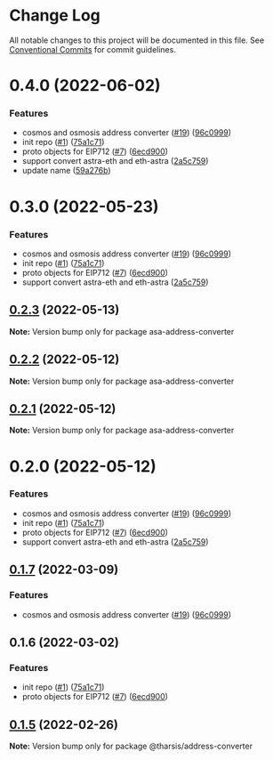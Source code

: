 # Change Log

All notable changes to this project will be documented in this file.
See [Conventional Commits](https://conventionalcommits.org) for commit guidelines.

# 0.4.0 (2022-06-02)

### Features

* cosmos and osmosis address converter ([#19](https://github.com/astraprotocol/astrajs/issues/19)) ([96c0999](https://github.com/astraprotocol/astrajs/commit/96c0999b2b7b9c00a1be5b8d1f94587d5a22274a))
* init repo ([#1](https://github.com/astraprotocol/astrajs/issues/1)) ([75a1c71](https://github.com/astraprotocol/astrajs/commit/75a1c71af1e48216139554f375151e167d3ff87f))
* proto objects for EIP712 ([#7](https://github.com/astraprotocol/astrajs/issues/7)) ([6ecd900](https://github.com/astraprotocol/astrajs/commit/6ecd9004f081c6a70b80d903878877d378ff6c75))
* support convert astra-eth and eth-astra ([2a5c759](https://github.com/astraprotocol/astrajs/commit/2a5c75980b2d201df9d21369bca08fc037dd58dd))
* update name ([59a276b](https://github.com/astraprotocol/astrajs/commit/59a276b8fa1f11fd762f719f7511554b859b5b58))

# 0.3.0 (2022-05-23)

### Features

* cosmos and osmosis address converter ([#19](https://github.com/astraprotocol/astrajs/issues/19)) ([96c0999](https://github.com/astraprotocol/astrajs/commit/96c0999b2b7b9c00a1be5b8d1f94587d5a22274a))
* init repo ([#1](https://github.com/astraprotocol/astrajs/issues/1)) ([75a1c71](https://github.com/astraprotocol/astrajs/commit/75a1c71af1e48216139554f375151e167d3ff87f))
* proto objects for EIP712 ([#7](https://github.com/astraprotocol/astrajs/issues/7)) ([6ecd900](https://github.com/astraprotocol/astrajs/commit/6ecd9004f081c6a70b80d903878877d378ff6c75))
* support convert astra-eth and eth-astra ([2a5c759](https://github.com/astraprotocol/astrajs/commit/2a5c75980b2d201df9d21369bca08fc037dd58dd))

## [0.2.3](https://github.com/astraprotocol/astrajs/compare/asa-address-converter@0.2.2...asa-address-converter@0.2.3) (2022-05-13)

**Note:** Version bump only for package asa-address-converter

## [0.2.2](https://github.com/astraprotocol/astrajs/compare/asa-address-converter@0.2.1...asa-address-converter@0.2.2) (2022-05-12)

**Note:** Version bump only for package asa-address-converter

## [0.2.1](https://github.com/AstraProtocol/evmosjs/compare/asa-address-converter@0.2.0...asa-address-converter@0.2.1) (2022-05-12)

**Note:** Version bump only for package asa-address-converter

# 0.2.0 (2022-05-12)

### Features

* cosmos and osmosis address converter ([#19](https://github.com/AstraProtocol/evmosjs/issues/19)) ([96c0999](https://github.com/AstraProtocol/evmosjs/commit/96c0999b2b7b9c00a1be5b8d1f94587d5a22274a))
* init repo ([#1](https://github.com/AstraProtocol/evmosjs/issues/1)) ([75a1c71](https://github.com/AstraProtocol/evmosjs/commit/75a1c71af1e48216139554f375151e167d3ff87f))
* proto objects for EIP712 ([#7](https://github.com/AstraProtocol/evmosjs/issues/7)) ([6ecd900](https://github.com/AstraProtocol/evmosjs/commit/6ecd9004f081c6a70b80d903878877d378ff6c75))
* support convert astra-eth and eth-astra ([2a5c759](https://github.com/AstraProtocol/evmosjs/commit/2a5c75980b2d201df9d21369bca08fc037dd58dd))

## [0.1.7](https://github.com/tharsis/evmosjs/compare/@tharsis/address-converter@0.1.6...@tharsis/address-converter@0.1.7) (2022-03-09)

### Features

* cosmos and osmosis address converter ([#19](https://github.com/tharsis/evmosjs/issues/19)) ([96c0999](https://github.com/tharsis/evmosjs/commit/96c0999b2b7b9c00a1be5b8d1f94587d5a22274a))

## 0.1.6 (2022-03-02)

### Features

* init repo ([#1](https://github.com/tharsis/evmosjs/issues/1)) ([75a1c71](https://github.com/tharsis/evmosjs/commit/75a1c71af1e48216139554f375151e167d3ff87f))
* proto objects for EIP712 ([#7](https://github.com/tharsis/evmosjs/issues/7)) ([6ecd900](https://github.com/tharsis/evmosjs/commit/6ecd9004f081c6a70b80d903878877d378ff6c75))

## [0.1.5](https://github.com/tharsis/evmosjs/compare/@tharsis/address-converter@0.1.2...@tharsis/address-converter@0.1.5) (2022-02-26)

**Note:** Version bump only for package @tharsis/address-converter
